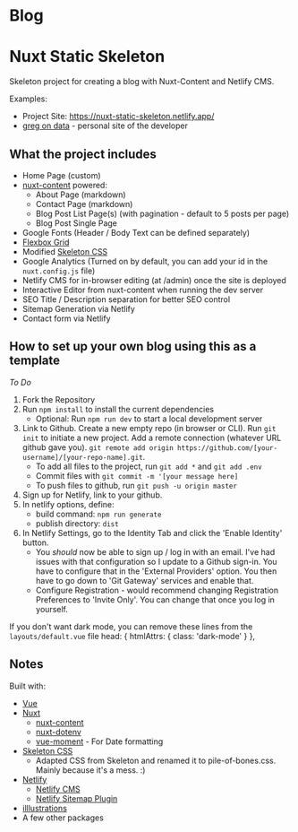 # Blog

# Nuxt Static Skeleton

Skeleton project for creating a blog with Nuxt-Content and Netlify CMS.

Examples:

- Project Site: https://nuxt-static-skeleton.netlify.app/
- [greg on data](https://gregondata.com/) - personal site of the developer

## What the project includes

- Home Page (custom)
- [nuxt-content](https://content.nuxtjs.org/) powered:
  - About Page (markdown)
  - Contact Page (markdown)
  - Blog Post List Page(s) (with pagination - default to 5 posts per page)
  - Blog Post Single Page
- Google Fonts (Header / Body Text can be defined separately)
- [Flexbox Grid](http://flexboxgrid.com/)
- Modified [Skeleton CSS](http://getskeleton.com/)
- Google Analytics (Turned on by default, you can add your id in the `nuxt.config.js` file)
- Netlify CMS for in-browser editing (at /admin) once the site is deployed
- Interactive Editor from nuxt-content when running the dev server
- SEO Title / Description separation for better SEO control
- Sitemap Generation via Netlify
- Contact form via Netlify

## How to set up your own blog using this as a template

_To Do_

1. Fork the Repository
2. Run `npm install` to install the current dependencies
   - Optional: Run `npm run dev` to start a local development server
3. Link to Github. Create a new empty repo (in browser or CLI). Run `git init` to initiate a new project. Add a remote connection (whatever URL github gave you). `git remote add origin https://github.com/[your-username]/[your-repo-name].git`.
   - To add all files to the project, run `git add *` and `git add .env`
   - Commit files with `git commit -m '[your message here]`
   - To push files to github, run `git push -u origin master`
4. Sign up for Netlify, link to your github.
5. In netlify options, define:
   - build command: `npm run generate`
   - publish directory: `dist`
6. In Netlify Settings, go to the Identity Tab and click the 'Enable Identity' button.
   - You _should_ now be able to sign up / log in with an email. I've had issues with that configuration so I update to a Github sign-in. You have to configure that in the 'External Providers' option. You then have to go down to 'Git Gateway' services and enable that.
   - Configure Registration - would recommend changing Registration Preferences to 'Invite Only'. You can change that once you log in yourself.

If you don't want dark mode, you can remove these lines from the `layouts/default.vue` file
head: {
htmlAttrs: {
class: 'dark-mode'
}
},

## Notes

Built with:

- [Vue](https://vuejs.org/)
- [Nuxt](https://nuxtjs.org/)
  - [nuxt-content](https://content.nuxtjs.org/)
  - [nuxt-dotenv](https://github.com/nuxt-community/dotenv-module)
  - [vue-moment](https://github.com/brockpetrie/vue-moment) - For Date formatting
- [Skeleton CSS](http://getskeleton.com/)
  - Adapted CSS from Skeleton and renamed it to pile-of-bones.css. Mainly because it's a mess. :)
- [Netlify](https://www.netlify.com/)
  - [Netlify CMS](https://www.netlifycms.org/)
  - [Netlify Sitemap Plugin](https://github.com/netlify-labs/netlify-plugin-sitemap)
- [illlustrations](https://illlustrations.co/)
- A few other packages
